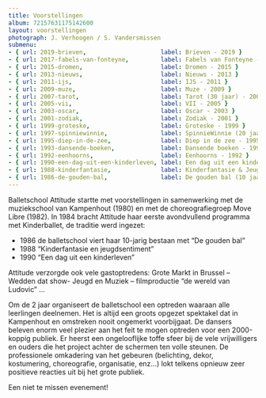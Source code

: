 ```yaml
---
title: Voorstellingen
album: 72157631175142600
layout: voorstellingen
photograph: J. Verhoogen / S. Vandersmissen
submenu:
- { url: 2019-brieven,                     label: Brieven - 2019 }
- { url: 2017-fabels-van-fonteyne,         label: Fabels van Fonteyne - 2017 }
- { url: 2015-dromen,                      label: Dromen - 2015 }
- { url: 2013-nieuws,                      label: Nieuws - 2013 }
- { url: 2011-ijs,                         label: IJS - 2011 }
- { url: 2009-muze,                        label: Muze - 2009 }
- { url: 2007-tarot,                       label: Tarot (30 jaar) - 2007 }
- { url: 2005-vii,                         label: VII - 2005 }
- { url: 2003-oscar,                       label: Oscar - 2003 }
- { url: 2001-zodiak,                      label: Zodiak - 2001 }
- { url: 1999-groteske,                    label: Groteske - 1999 }
- { url: 1997-spinniewinnie,               label: SpinnieWinnie (20 jaar) - 1997 }
- { url: 1995-diep-in-de-zee,              label: Diep in de zee - 1995 }
- { url: 1993-dansende-boeken,             label: Dansende boeken - 1993 }
- { url: 1992-eenhoorns,                   label: Eenhoorns - 1992 }
- { url: 1990-een-dag-uit-een-kinderleven, label: Een dag uit een kinderleven - 1990 }
- { url: 1988-kinderfantasie,              label: Kinderfantasie & Jeugdsentiment - 1988 }
- { url: 1986-de-gouden-bal,               label: De gouden bal (10 jaar) - 1986 }
---
```

Balletschool Attitude startte met voorstellingen in samenwerking met de muziekschool van Kampenhout (1980) en met de choreografiegroep Move Libre (1982). In 1984 bracht Attitude haar eerste avondvullend programma met Kinderballet, de traditie werd ingezet:

* 1986 de balletschool viert haar 10-jarig bestaan met “De gouden bal”
* 1988 “Kinderfantasie en jeugdsentiment”
* 1990 “Een dag uit een kinderleven”

Attitude verzorgde ook vele gastoptredens: Grote Markt in Brussel – Wedden dat show- Jeugd en Muziek – filmproductie “de wereld van Ludovic” ...

Om de 2 jaar organiseert de balletschool een optreden waaraan alle leerlingen deelnemen. Het is altijd een groots opgezet spektakel dat in Kampenhout en omstreken nooit ongemerkt voorbijgaat. De dansers beleven enorm veel plezier aan het feit te mogen optreden voor een 2000-koppig publiek. Er heerst een ongelooflijke toffe sfeer bij de vele vrijwilligers en ouders die het project achter de schermen ten volle steunen. De professionele omkadering van het gebeuren (belichting, dekor, kostumering, choreografie, organisatie, enz...) lokt telkens opnieuw zeer positieve reacties uit bij het grote publiek.

Een niet te missen evenement!
